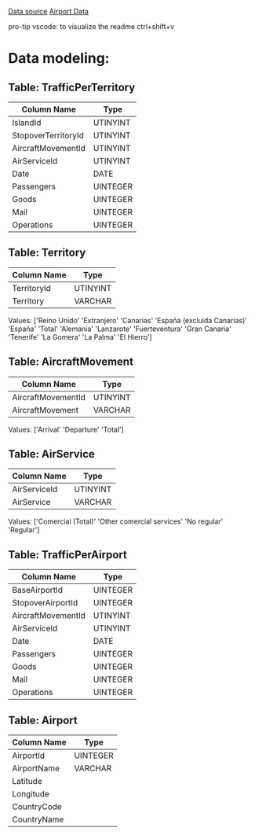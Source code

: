 [Data source](https://www3.gobiernodecanarias.org/istac/statistical-visualizer/visualizer/collection.html?resourceType=collection&agencyId=ISTAC&resourceId=C00017A_000001)
[Airport Data](https://ourairports.com/data/?spm=a2ty_o01.29997173.0.0.59a6c921d0cVCU)

pro-tip vscode: to visualize the readme ctrl+shift+v

# Data modeling:

## Table: TrafficPerTerritory

| Column Name           | Type       |
|-----------------------|------------|
| IslandId              | UTINYINT   |
| StopoverTerritoryId   | UTINYINT   |
| AircraftMovementId    | UTINYINT   |
| AirServiceId          | UTINYINT   |
| Date                  | DATE       |
| Passengers            | UINTEGER   |
| Goods                 | UINTEGER   |
| Mail                  | UINTEGER   |
| Operations            | UINTEGER   |

## Table: Territory

| Column Name   | Type      |
|---------------|-----------|
| TerritoryId   | UTINYINT  |
| Territory     | VARCHAR   |

Values: ['Reino Unido' 'Extranjero' 'Canarias' 'España (excluida Canarias)'
 'España' 'Total' 'Alemania' 'Lanzarote' 'Fuerteventura' 'Gran Canaria' 'Tenerife'
 'La Gomera' 'La Palma' 'El Hierro']

## Table: AircraftMovement

| Column Name            | Type      |
|------------------------|-----------|
| AircraftMovementId     | UTINYINT  |
| AircraftMovement       | VARCHAR   |

Values: ['Arrival' 'Departure' 'Total']

## Table: AirService

| Column Name    | Type      |
|----------------|-----------|
| AirServiceId   | UTINYINT  |
| AirService     | VARCHAR   |

Values: ['Comercial (Total)' 'Other comercial services' 'No regular' 'Regular']

## Table: TrafficPerAirport

| Column Name           | Type       |
|-----------------------|------------|
| BaseAirportId         | UINTEGER   |
| StopoverAirportId     | UINTEGER   |
| AircraftMovementId    | UTINYINT   |
| AirServiceId          | UTINYINT   |
| Date                  | DATE       |
| Passengers            | UINTEGER   |
| Goods                 | UINTEGER   |
| Mail                  | UINTEGER   |
| Operations            | UINTEGER   |

## Table: Airport

| Column Name          | Type      |
|----------------------|-----------|
| AirportId            | UINTEGER  |
| AirportName          | VARCHAR   |
| Latitude             |           |
| Longitude            |           |
| CountryCode          |           |
| CountryName          |           |